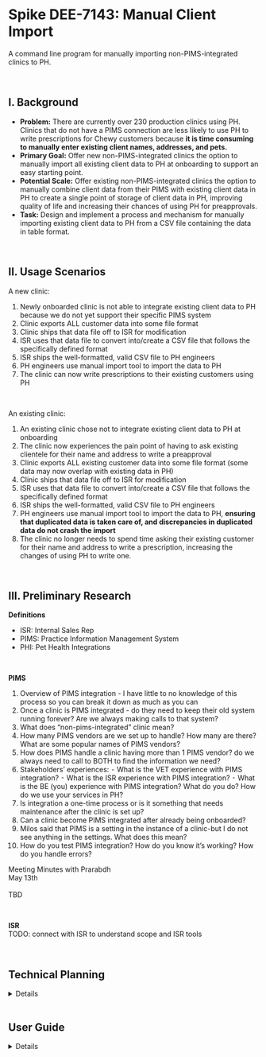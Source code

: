 # Spike DEE-7143: Manual Client Import

A command line program for manually importing non-PIMS-integrated clinics to PH.

<br>

## I. Background  

- **Problem:** There are currently over 230 production clinics using PH. Clinics that do not have a PIMS connection are less likely to use PH to write prescriptions for Chewy customers because **it is time consuming to manually enter existing client names, addresses, and pets.**
- **Primary Goal:** Offer new non-PIMS-integrated clinics the option to manually import all existing client data to PH at onboarding to support an easy starting point. 
- **Potential Scale:** Offer existing non-PIMS-integrated clinics the option to manually combine client data from their PIMS with existing client data in PH to create a single point of storage of client data in PH, improving quality of life and increasing their chances of using PH for preapprovals.
- **Task:** Design and implement a process and mechanism for manually importing existing client data to PH from a CSV file containing the data in table format.

<br>

## II. Usage Scenarios

A new clinic:  
1. Newly onboarded clinic is not able to integrate existing client data to PH because we do not yet support their specific PIMS system
2. Clinic exports ALL customer data into some file format
3. Clinic ships that data file off to ISR for modification
4. ISR uses that data file to convert into/create a CSV file that follows the specifically defined format 
5. ISR ships the well-formatted, valid CSV file to PH engineers 
6. PH engineers use manual import tool to import the data to PH 
7. The clinic can now write prescriptions to their existing customers using PH

<br>

An existing clinic:
1. An existing clinic chose not to integrate existing client data to PH at onboarding
2. The clinic now experiences the pain point of having to ask existing clientele for their name and address to write a preapproval
3. Clinic exports ALL existing customer data into some file format (some data may now overlap with existing data in PH)
4. Clinic ships that data file off to ISR for modification
5. ISR uses that data file to convert into/create a CSV file that follows the specifically defined format 
6. ISR ships the well-formatted, valid CSV file to PH engineers 
7. PH engineers use manual import tool to import the data to PH, **ensuring that duplicated data is taken care of, and discrepancies in duplicated data do not crash the import**
8. The clinic no longer needs to spend time asking their existing customer for their name and address to write a prescription, increasing the changes of using PH to write one.

<br>

## III. Preliminary Research

**Definitions**  
- ISR: Internal Sales Rep 
- PIMS: Practice Information Management System
- PHI: Pet Health Integrations 

<br>

**PIMS**  
1.	Overview of PIMS integration - I have little to no knowledge of this process so you can break it down as much as you can
2.	Once a clinic is PIMS integrated - do they need to keep their old system running forever? Are we always making calls to that system?
3.	What does “non-pims-integrated” clinic mean?
4.	How many PIMS vendors are we set up to handle? How many are there? What are some popular names of PIMS vendors?
5.	How does PIMS handle a clinic having more than 1 PIMS vendor? do we always need to call to BOTH to find the information we need?
6.	Stakeholders’ experiences:
⁃	What is the VET experience with PIMS integration?
⁃	What is the ISR experience with PIMS integration?
⁃	What is the BE (you) experience with PIMS integration? What do you do? How do we use your services in PH?
7.	Is integration a one-time process or is it something that needs maintenance after the clinic is set up?
8.	Can a clinic become PIMS integrated after already being onboarded?
9.	Milos said that PIMS is a setting in the instance of a clinic-but I do not see anything in the settings. What does this mean?
10.	How do you test PIMS integration? How do you know it’s working? How do you handle errors?

Meeting Minutes with Prarabdh  
May 13th  
<br>
TBD


<br>

**ISR**  
TODO: connect with ISR to understand scope and ISR tools 


<br>

## Technical Planning
<details>

**Import File Format**  
To start, we will collect
- customer email
- customer first name
- customer last name 
- shipping address (how do we parse this in our mutation?)

TODO: create an example file and link here
Where will we store the files? (ISRs should)
What is the output or report that is generated after a file syncs?


Unique customer identifier options
- customer email
- combination of customer first and last name
- combination of customer first, last name and email

<br>

TODO: MVP and incremental development plan 

**Design Decisions**  
TODO:  logic plan  
TODO: tool plan (which language, frameworks)  
TODO: how to handle identical, duplicate date  
TODO: how to handle duplicate data with descrepancy (eg the same user and email, but different address)  
TODO: how to handle errors  
TODO: can this tool be run multiple times? what happens when we rerun an import? should it replace existing records? if im already in there but my address has changed should it change my address?  
TODO: unique ID is email for the customer - if someone updates their email address , they will appear in the system TWO times (is that okay? is there another checking mechanism?)  
TODO: will I leverage existing mutations or create my own? do the existing ones suffice?
How will we map files to clinics? will each clinic have its own file/folder per PIM vendor? what if a clinic has >1 PIM vendor, do they need to consolidate into one file or do we run it multiple times?

what if there is a network error in the middle of a sync?? - the report should indicate where they stopped. How would we continue from there if stopped in the middle of the process? Should we repeat the process from the beginning or start from where we left off? (i think from the beginning and the thing will handle it)

How to report invalid data during import? eg invalid birthday 
What if a clinic's previous PIM vendor did not collect information that is required for us to collect? Will it lead to errors? should the system not conclude without the ISR inputting data?

maybe the people running this do not have the right python environment 
client command line application tool instead 
however you can create an executable 

Minor: encoding? UTF-8 or ASCII
Minr: can accept CSV OR EXCEL? it will be pretty common for clinics to export in Excel files 
CSV is better for developers 


<br>

**Test Plan**  
TODO: if the tool can go both ways - generate the CSV file from a PH instance as well as PH to CSV and the files will be the same 

<br>

**Further Development**  
TODO: how can we also manually import PET information??  
- PIMS will have different mappings for breed and type etc
- PIMS service abstracts over that
What about if a customer is deactivated from the system or if a pet is deceased?

TODO: how to scale this tool to be used in the PH platform as a front end supported feature of PH  
eg click import and point to a file to import them 

</details>

<br>

## User Guide
<details>

-What's the exact format for ISR to convert into ?  
-What are the requirements  
-how to use this tool at the command line  

</details>




